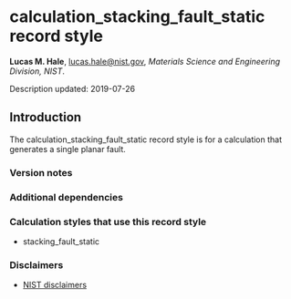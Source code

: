 # calculation_stacking_fault_static record style

**Lucas M. Hale**, [lucas.hale@nist.gov](mailto:lucas.hale@nist.gov?Subject=ipr-demo), *Materials Science and Engineering Division, NIST*.

Description updated: 2019-07-26

## Introduction

The calculation_stacking_fault_static record style is for a calculation that generates a single planar fault.

### Version notes

### Additional dependencies

### Calculation styles that use this record style

- stacking_fault_static

### Disclaimers

- [NIST disclaimers](http://www.nist.gov/public_affairs/disclaimer.cfm)
